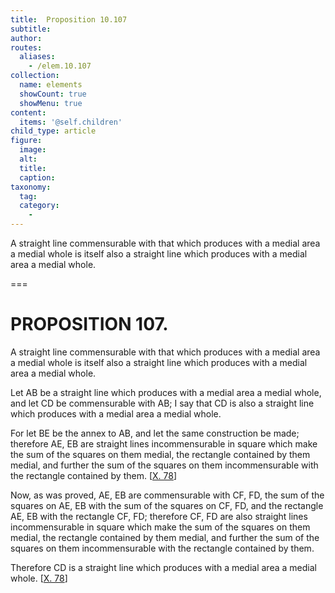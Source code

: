 ```yaml
---
title:  Proposition 10.107
subtitle: 
author:
routes:
  aliases:
    - /elem.10.107
collection:
  name: elements
  showCount: true
  showMenu: true
content:
  items: '@self.children'
child_type: article
figure:
  image:
  alt:
  title:
  caption:
taxonomy:
  tag:
  category:
    - 
---
```


<p><hi rend="ital">A straight line commensurable with that which produces with a medial area a medial whole is itself also a straight line which produces with a medial area a medial whole</hi>. </p>

===

<h1>PROPOSITION 107.</h1>
<p><span class="ital">A straight line commensurable with that which produces with a medial area a medial whole is itself also a straight line which produces with a medial area a medial whole</span>. </p>

<p>Let <span class="ital">AB</span> be a straight line which produces with a medial area a medial whole, and let <span class="ital">CD</span> be commensurable with <span class="ital">AB</span>; I say that <span class="ital">CD</span> is also a straight line which produces with a medial area a medial whole. 
      </p>

<p>For let <span class="ital">BE</span> be the annex to <span class="ital">AB</span>, and let the same construction be made; therefore <span class="ital">AE</span>, <span class="ital">EB</span> are straight lines incommensurable in square which make the sum of the squares on them medial, the rectangle contained by them medial, and further the sum of the squares on them incommensurable with the rectangle contained by them. [<a href="/elem.10.78">X. 78</a>] </p>

<p>Now, as was proved, <span class="ital">AE</span>, <span class="ital">EB</span> are commensurable with <span class="ital">CF</span>, <span class="ital">FD</span>, the sum of the squares on <span class="ital">AE</span>, <span class="ital">EB</span> with the sum of the squares on <span class="ital">CF</span>, <span class="ital">FD</span>, and the rectangle <span class="ital">AE</span>, <span class="ital">EB</span> with the rectangle <span class="ital">CF</span>, <span class="ital">FD</span>; therefore <span class="ital">CF</span>, <span class="ital">FD</span> are also straight lines incommensurable in square which make the sum of the squares on them medial, the rectangle contained by them medial, and further the sum of the squares on them incommensurable with the rectangle contained by them. </p>

<p>Therefore <span class="ital">CD</span> is a straight line which produces with a medial area a medial whole. [<a href="/elem.10.78">X. 78</a>]</p>
